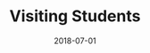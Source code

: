 ---
title: "Visiting Students"
collection: experience
permalink: /expecience/Seville_2018
date: 2018-07-01
venue: 'arXiv'
---